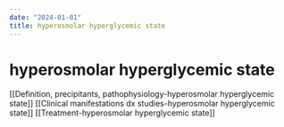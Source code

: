 ```yaml
---
date: "2024-01-01"
title: hyperosmolar hyperglycemic state
---
```


# hyperosmolar hyperglycemic state

[[Definition, precipitants, pathophysiology-hyperosmolar hyperglycemic state]]
[[Clinical manifestations  dx studies-hyperosmolar hyperglycemic state]]
[[Treatment-hyperosmolar hyperglycemic state]]
